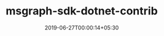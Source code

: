 ---
title: "msgraph-sdk-dotnet-contrib"
date: 2019-06-27T00:00:14+05:30
type: "organisations"
org_name: "Microsoft Graph"
repo_desc: "Community contributed extensions to the Microsoft Graph .NET SDK service library, to support APIs that have not yet made it into Microsoft Graph"
repo_link: https://github.com/microsoftgraph/msgraph-sdk-dotnet-contrib
---